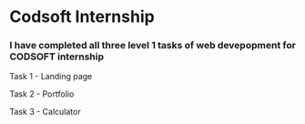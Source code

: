 # Codsoft Internship

### I have completed all three level 1 tasks of web devepopment for CODSOFT internship

Task 1 - Landing page

Task 2 - Portfolio

Task 3 - Calculator
